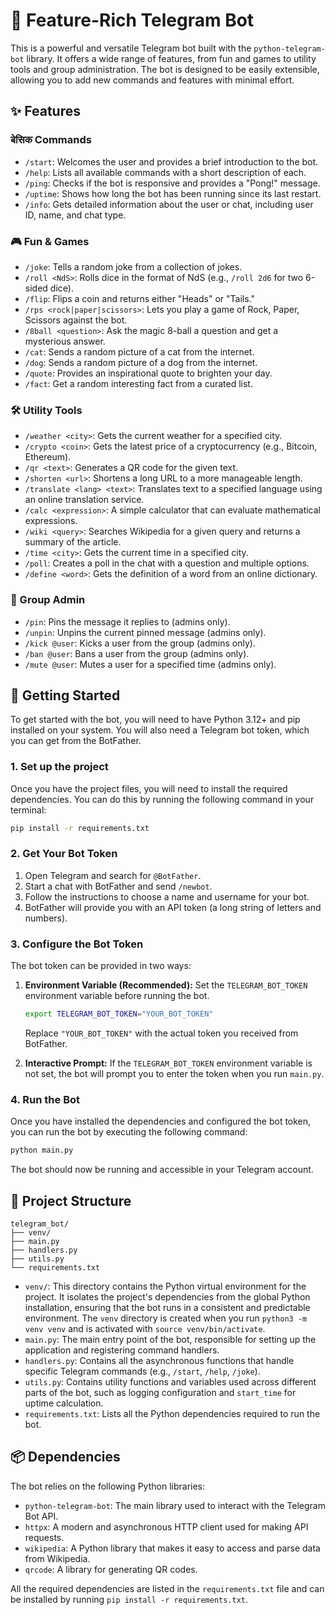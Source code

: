 # 🤖 Feature-Rich Telegram Bot

This is a powerful and versatile Telegram bot built with the `python-telegram-bot` library. It offers a wide range of features, from fun and games to utility tools and group administration. The bot is designed to be easily extensible, allowing you to add new commands and features with minimal effort.

## ✨ Features

###  बेसिक Commands

- `/start`: Welcomes the user and provides a brief introduction to the bot.
- `/help`: Lists all available commands with a short description of each.
- `/ping`: Checks if the bot is responsive and provides a "Pong!" message.
- `/uptime`: Shows how long the bot has been running since its last restart.
- `/info`: Gets detailed information about the user or chat, including user ID, name, and chat type.

### 🎮 Fun & Games

- `/joke`: Tells a random joke from a collection of jokes.
- `/roll <NdS>`: Rolls dice in the format of NdS (e.g., `/roll 2d6` for two 6-sided dice).
- `/flip`: Flips a coin and returns either "Heads" or "Tails."
- `/rps <rock|paper|scissors>`: Lets you play a game of Rock, Paper, Scissors against the bot.
- `/8ball <question>`: Ask the magic 8-ball a question and get a mysterious answer.
- `/cat`: Sends a random picture of a cat from the internet.
- `/dog`: Sends a random picture of a dog from the internet.
- `/quote`: Provides an inspirational quote to brighten your day.
- `/fact`: Get a random interesting fact from a curated list.

### 🛠️ Utility Tools

- `/weather <city>`: Gets the current weather for a specified city.
- `/crypto <coin>`: Gets the latest price of a cryptocurrency (e.g., Bitcoin, Ethereum).
- `/qr <text>`: Generates a QR code for the given text.
- `/shorten <url>`: Shortens a long URL to a more manageable length.
- `/translate <lang> <text>`: Translates text to a specified language using an online translation service.
- `/calc <expression>`: A simple calculator that can evaluate mathematical expressions.
- `/wiki <query>`: Searches Wikipedia for a given query and returns a summary of the article.
- `/time <city>`: Gets the current time in a specified city.
- `/poll`: Creates a poll in the chat with a question and multiple options.
- `/define <word>`: Gets the definition of a word from an online dictionary.

### 👑 Group Admin

- `/pin`: Pins the message it replies to (admins only).
- `/unpin`: Unpins the current pinned message (admins only).
- `/kick @user`: Kicks a user from the group (admins only).
- `/ban @user`: Bans a user from the group (admins only).
- `/mute @user`: Mutes a user for a specified time (admins only).

## 🚀 Getting Started

To get started with the bot, you will need to have Python 3.12+ and pip installed on your system. You will also need a Telegram bot token, which you can get from the BotFather.

### 1. Set up the project

Once you have the project files, you will need to install the required dependencies. You can do this by running the following command in your terminal:

```bash
pip install -r requirements.txt
```

### 2. Get Your Bot Token

1.  Open Telegram and search for `@BotFather`.
2.  Start a chat with BotFather and send `/newbot`.
3.  Follow the instructions to choose a name and username for your bot.
4.  BotFather will provide you with an API token (a long string of letters and numbers).

### 3. Configure the Bot Token

The bot token can be provided in two ways:

1.  **Environment Variable (Recommended):** Set the `TELEGRAM_BOT_TOKEN` environment variable before running the bot.
    ```bash
    export TELEGRAM_BOT_TOKEN="YOUR_BOT_TOKEN"
    ```
    Replace `"YOUR_BOT_TOKEN"` with the actual token you received from BotFather.

2.  **Interactive Prompt:** If the `TELEGRAM_BOT_TOKEN` environment variable is not set, the bot will prompt you to enter the token when you run `main.py`.

### 4. Run the Bot

Once you have installed the dependencies and configured the bot token, you can run the bot by executing the following command:

```bash
python main.py
```

The bot should now be running and accessible in your Telegram account.

## 📁 Project Structure

```
telegram_bot/
├── venv/
├── main.py
├── handlers.py
├── utils.py
└── requirements.txt
```

-   `venv/`: This directory contains the Python virtual environment for the project. It isolates the project's dependencies from the global Python installation, ensuring that the bot runs in a consistent and predictable environment. The `venv` directory is created when you run `python3 -m venv venv` and is activated with `source venv/bin/activate`.
-   `main.py`: The main entry point of the bot, responsible for setting up the application and registering command handlers.
-   `handlers.py`: Contains all the asynchronous functions that handle specific Telegram commands (e.g., `/start`, `/help`, `/joke`).
-   `utils.py`: Contains utility functions and variables used across different parts of the bot, such as logging configuration and `start_time` for uptime calculation.
-   `requirements.txt`: Lists all the Python dependencies required to run the bot.

## 📦 Dependencies

The bot relies on the following Python libraries:

- `python-telegram-bot`: The main library used to interact with the Telegram Bot API.
- `httpx`: A modern and asynchronous HTTP client used for making API requests.
- `wikipedia`: A Python library that makes it easy to access and parse data from Wikipedia.
- `qrcode`: A library for generating QR codes.

All the required dependencies are listed in the `requirements.txt` file and can be installed by running `pip install -r requirements.txt`.
